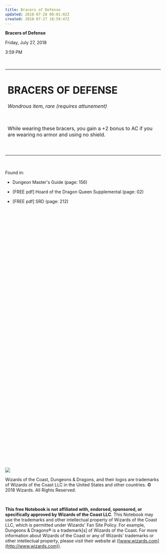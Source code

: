 ```yaml
---
title: Bracers of Defense
updated: 2018-07-28 00:01:02Z
created: 2018-07-27 18:59:47Z
---
```


**Bracers of Defense**

Friday, July 27, 2018

3:59 PM

 

<table><tbody><tr class="odd"><td><h1 id="bracers-of-defense"><strong>BRACERS OF DEFENSE</strong></h1><p><em>Wondrous item, rare (requires attunement)</em></p><p> </p><p>While wearing these bracers, you gain a +2 bonus to AC if you are wearing no armor and using no shield.</p><p> </p></td></tr></tbody></table>

 

Found in:

-   Dungeon Master's Guide (page: 156)

-   \[FREE pdf\] Hoard of the Dragon Queen Supplemental (page: 02)

-   \[FREE pdf\] SRD (page: 212)

 

 

 

 

 

 

 

 

 

 

 

 

 

 

 

 

 

 

 

 

 

 

 

 

 

 

 

![](tmp\media\image1.png)

Wizards of the Coast, Dungeons & Dragons, and their logos are trademarks of Wizards of the Coast LLC in the United States and other countries. © 2018 Wizards. All Rights Reserved.

 

**This free Notebook is not affiliated with, endorsed, sponsored, or specifically approved by Wizards of the Coast LLC**. This Notebook may use the trademarks and other intellectual property of Wizards of the Coast LLC, which is permitted under Wizards' Fan Site Policy. For example, Dungeons & Dragons® is a trademark\[s\] of Wizards of the Coast. For more information about Wizards of the Coast or any of Wizards' trademarks or other intellectual property, please visit their website at ([www.wizards.com](http://www.wizards.com)).
